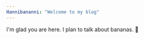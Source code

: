 ```yaml
---
Hannibananni: "Welcome to my blog"
---
```


I'm glad you are here. I plan to talk about bananas. :banana:
